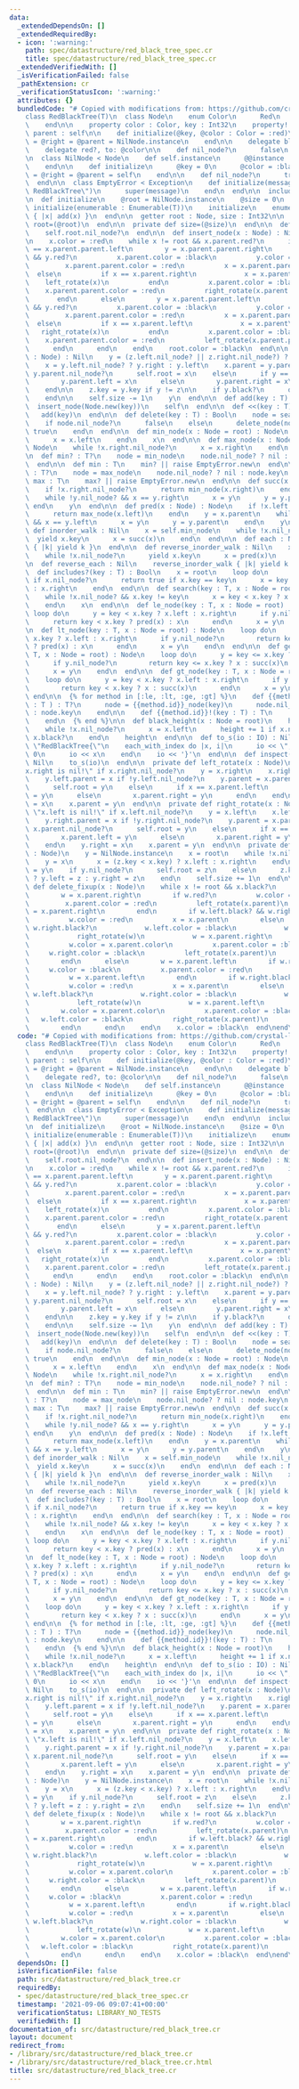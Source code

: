```yaml
---
data:
  _extendedDependsOn: []
  _extendedRequiredBy:
  - icon: ':warning:'
    path: spec/datastructure/red_black_tree_spec.cr
    title: spec/datastructure/red_black_tree_spec.cr
  _extendedVerifiedWith: []
  _isVerificationFailed: false
  _pathExtension: cr
  _verificationStatusIcon: ':warning:'
  attributes: {}
  bundledCode: "# Copied with modifications from: https://github.com/crystal-lang/crystal/blob/1.1.1/samples/red_black_tree.cr\n\
    class RedBlackTree(T)\n  class Node\n    enum Color\n      Red\n      Black\n\
    \    end\n\n    property color : Color, key : Int32\n    property! left, right,\
    \ parent : self\n\n    def initialize(@key, @color : Color = :red)\n      @left\
    \ = @right = @parent = NilNode.instance\n    end\n\n    delegate black?, to: @color\n\
    \    delegate red?, to: @color\n\n    def nil_node?\n      false\n    end\n  end\n\
    \n  class NilNode < Node\n    def self.instance\n      @@instance ||= RedBlackTree::NilNode.new\n\
    \    end\n\n    def initialize\n      @key = 0\n      @color = :black\n      @left\
    \ = @right = @parent = self\n    end\n\n    def nil_node?\n      true\n    end\n\
    \  end\n\n  class EmptyError < Exception\n    def initialize(message = \"Empty\
    \ RedBlackTree\")\n      super(message)\n    end\n  end\n\n  include Enumerable(T)\n\
    \n  def initialize\n    @root = NilNode.instance\n    @size = 0\n  end\n\n  def\
    \ initialize(enumerable : Enumerable(T))\n    initialize\n    enumerable.each\
    \ { |x| add(x) }\n  end\n\n  getter root : Node, size : Int32\n\n  private def\
    \ root=(@root)\n  end\n\n  private def size=(@size)\n  end\n\n  def empty? : Bool\n\
    \    self.root.nil_node?\n  end\n\n  def insert_node(x : Node) : Nil\n    insert_helper(x)\n\
    \n    x.color = :red\n    while x != root && x.parent.red?\n      if x.parent\
    \ == x.parent.parent.left\n        y = x.parent.parent.right\n        if !y.nil_node?\
    \ && y.red?\n          x.parent.color = :black\n          y.color = :black\n \
    \         x.parent.parent.color = :red\n          x = x.parent.parent\n      \
    \  else\n          if x == x.parent.right\n            x = x.parent\n        \
    \    left_rotate(x)\n          end\n          x.parent.color = :black\n      \
    \    x.parent.parent.color = :red\n          right_rotate(x.parent.parent)\n \
    \       end\n      else\n        y = x.parent.parent.left\n        if !y.nil_node?\
    \ && y.red?\n          x.parent.color = :black\n          y.color = :black\n \
    \         x.parent.parent.color = :red\n          x = x.parent.parent\n      \
    \  else\n          if x == x.parent.left\n            x = x.parent\n         \
    \   right_rotate(x)\n          end\n          x.parent.color = :black\n      \
    \    x.parent.parent.color = :red\n          left_rotate(x.parent.parent)\n  \
    \      end\n      end\n    end\n    root.color = :black\n  end\n\n  def delete_node(z\
    \ : Node) : Nil\n    y = (z.left.nil_node? || z.right.nil_node?) ? z : succ(z)\n\
    \    x = y.left.nil_node? ? y.right : y.left\n    x.parent = y.parent\n\n    if\
    \ y.parent.nil_node?\n      self.root = x\n    else\n      if y == y.parent.left\n\
    \        y.parent.left = x\n      else\n        y.parent.right = x\n      end\n\
    \    end\n\n    z.key = y.key if y != z\n\n    if y.black?\n      delete_fixup(x)\n\
    \    end\n\n    self.size -= 1\n    y\n  end\n\n  def add(key : T) : self\n  \
    \  insert_node(Node.new(key))\n    self\n  end\n\n  def <<(key : T) : self\n \
    \   add(key)\n  end\n\n  def delete(key : T) : Bool\n    node = search(key)\n\
    \    if node.nil_node?\n      false\n    else\n      delete_node(node)\n     \
    \ true\n    end\n  end\n\n  def min_node(x : Node = root) : Node\n    while !x.left.nil_node?\n\
    \      x = x.left\n    end\n    x\n  end\n\n  def max_node(x : Node = root) :\
    \ Node\n    while !x.right.nil_node?\n      x = x.right\n    end\n    x\n  end\n\
    \n  def min? : T?\n    node = min_node\n    node.nil_node? ? nil : node.key\n\
    \  end\n\n  def min : T\n    min? || raise EmptyError.new\n  end\n\n  def max?\
    \ : T?\n    node = max_node\n    node.nil_node? ? nil : node.key\n  end\n\n  def\
    \ max : T\n    max? || raise EmptyError.new\n  end\n\n  def succ(x : Node) : Node\n\
    \    if !x.right.nil_node?\n      return min_node(x.right)\n    end\n    y = x.parent\n\
    \    while !y.nil_node? && x == y.right\n      x = y\n      y = y.parent\n   \
    \ end\n    y\n  end\n\n  def pred(x : Node) : Node\n    if !x.left.nil_node?\n\
    \      return max_node(x.left)\n    end\n    y = x.parent\n    while !y.nil_node?\
    \ && x == y.left\n      x = y\n      y = y.parent\n    end\n    y\n  end\n\n \
    \ def inorder_walk : Nil\n    x = self.min_node\n    while !x.nil_node?\n    \
    \  yield x.key\n      x = succ(x)\n    end\n  end\n\n  def each : Nil\n    inorder_walk\
    \ { |k| yield k }\n  end\n\n  def reverse_inorder_walk : Nil\n    x = self.max_node\n\
    \    while !x.nil_node?\n      yield x.key\n      x = pred(x)\n    end\n  end\n\
    \n  def reverse_each : Nil\n    reverse_inorder_walk { |k| yield k }\n  end\n\n\
    \  def includes?(key : T) : Bool\n    x = root\n    loop do\n      return false\
    \ if x.nil_node?\n      return true if x.key == key\n      x = key < x.key ? x.left\
    \ : x.right\n    end\n  end\n\n  def search(key : T, x : Node = root) : Node\n\
    \    while !x.nil_node? && x.key != key\n      x = key < x.key ? x.left : x.right\n\
    \    end\n    x\n  end\n\n  def le_node(key : T, x : Node = root) : Node\n   \
    \ loop do\n      y = key < x.key ? x.left : x.right\n      if y.nil_node?\n  \
    \      return key < x.key ? pred(x) : x\n      end\n      x = y\n    end\n  end\n\
    \n  def lt_node(key : T, x : Node = root) : Node\n    loop do\n      y = key <=\
    \ x.key ? x.left : x.right\n      if y.nil_node?\n        return key <= x.key\
    \ ? pred(x) : x\n      end\n      x = y\n    end\n  end\n\n  def ge_node(key :\
    \ T, x : Node = root) : Node\n    loop do\n      y = key <= x.key ? x.left : x.right\n\
    \      if y.nil_node?\n        return key <= x.key ? x : succ(x)\n      end\n\
    \      x = y\n    end\n  end\n\n  def gt_node(key : T, x : Node = root) : Node\n\
    \    loop do\n      y = key < x.key ? x.left : x.right\n      if y.nil_node?\n\
    \        return key < x.key ? x : succ(x)\n      end\n      x = y\n    end\n \
    \ end\n\n  {% for method in [:le, :lt, :ge, :gt] %}\n    def {{method.id}}(key\
    \ : T ) : T?\n      node = {{method.id}}_node(key)\n      node.nil_node? ? nil\
    \ : node.key\n    end\n\n    def {{method.id}}!(key : T) : T\n      {{method.id}}(key).not_nil!\n\
    \    end\n  {% end %}\n\n  def black_height(x : Node = root)\n    height = 0\n\
    \    while !x.nil_node?\n      x = x.left\n      height += 1 if x.nil_node? ||\
    \ x.black?\n    end\n    height\n  end\n\n  def to_s(io : IO) : Nil\n    io <<\
    \ \"RedBlackTree{\"\n    each_with_index do |x, i|\n      io << \", \" if i >\
    \ 0\n      io << x\n    end\n    io << '}'\n  end\n\n  def inspect(io : IO) :\
    \ Nil\n    to_s(io)\n  end\n\n  private def left_rotate(x : Node)\n    raise \"\
    x.right is nil!\" if x.right.nil_node?\n    y = x.right\n    x.right = y.left\n\
    \    y.left.parent = x if !y.left.nil_node?\n    y.parent = x.parent\n    if x.parent.nil_node?\n\
    \      self.root = y\n    else\n      if x == x.parent.left\n        x.parent.left\
    \ = y\n      else\n        x.parent.right = y\n      end\n    end\n    y.left\
    \ = x\n    x.parent = y\n  end\n\n  private def right_rotate(x : Node)\n    raise\
    \ \"x.left is nil!\" if x.left.nil_node?\n    y = x.left\n    x.left = y.right\n\
    \    y.right.parent = x if !y.right.nil_node?\n    y.parent = x.parent\n    if\
    \ x.parent.nil_node?\n      self.root = y\n    else\n      if x == x.parent.left\n\
    \        x.parent.left = y\n      else\n        x.parent.right = y\n      end\n\
    \    end\n    y.right = x\n    x.parent = y\n  end\n\n  private def insert_helper(z\
    \ : Node)\n    y = NilNode.instance\n    x = root\n    while !x.nil_node?\n  \
    \    y = x\n      x = (z.key < x.key) ? x.left : x.right\n    end\n    z.parent\
    \ = y\n    if y.nil_node?\n      self.root = z\n    else\n      z.key < y.key\
    \ ? y.left = z : y.right = z\n    end\n    self.size += 1\n  end\n\n  private\
    \ def delete_fixup(x : Node)\n    while x != root && x.black?\n      if x == x.parent.left\n\
    \        w = x.parent.right\n        if w.red?\n          w.color = :black\n \
    \         x.parent.color = :red\n          left_rotate(x.parent)\n          w\
    \ = x.parent.right\n        end\n        if w.left.black? && w.right.black?\n\
    \          w.color = :red\n          x = x.parent\n        else\n          if\
    \ w.right.black?\n            w.left.color = :black\n            w.color = :red\n\
    \            right_rotate(w)\n            w = x.parent.right\n          end\n\
    \          w.color = x.parent.color\n          x.parent.color = :black\n     \
    \     w.right.color = :black\n          left_rotate(x.parent)\n          x = root\n\
    \        end\n      else\n        w = x.parent.left\n        if w.red?\n     \
    \     w.color = :black\n          x.parent.color = :red\n          right_rotate(x.parent)\n\
    \          w = x.parent.left\n        end\n        if w.right.black? && w.left.black?\n\
    \          w.color = :red\n          x = x.parent\n        else\n          if\
    \ w.left.black?\n            w.right.color = :black\n            w.color = :red\n\
    \            left_rotate(w)\n            w = x.parent.left\n          end\n  \
    \        w.color = x.parent.color\n          x.parent.color = :black\n       \
    \   w.left.color = :black\n          right_rotate(x.parent)\n          x = root\n\
    \        end\n      end\n    end\n    x.color = :black\n  end\nend\n"
  code: "# Copied with modifications from: https://github.com/crystal-lang/crystal/blob/1.1.1/samples/red_black_tree.cr\n\
    class RedBlackTree(T)\n  class Node\n    enum Color\n      Red\n      Black\n\
    \    end\n\n    property color : Color, key : Int32\n    property! left, right,\
    \ parent : self\n\n    def initialize(@key, @color : Color = :red)\n      @left\
    \ = @right = @parent = NilNode.instance\n    end\n\n    delegate black?, to: @color\n\
    \    delegate red?, to: @color\n\n    def nil_node?\n      false\n    end\n  end\n\
    \n  class NilNode < Node\n    def self.instance\n      @@instance ||= RedBlackTree::NilNode.new\n\
    \    end\n\n    def initialize\n      @key = 0\n      @color = :black\n      @left\
    \ = @right = @parent = self\n    end\n\n    def nil_node?\n      true\n    end\n\
    \  end\n\n  class EmptyError < Exception\n    def initialize(message = \"Empty\
    \ RedBlackTree\")\n      super(message)\n    end\n  end\n\n  include Enumerable(T)\n\
    \n  def initialize\n    @root = NilNode.instance\n    @size = 0\n  end\n\n  def\
    \ initialize(enumerable : Enumerable(T))\n    initialize\n    enumerable.each\
    \ { |x| add(x) }\n  end\n\n  getter root : Node, size : Int32\n\n  private def\
    \ root=(@root)\n  end\n\n  private def size=(@size)\n  end\n\n  def empty? : Bool\n\
    \    self.root.nil_node?\n  end\n\n  def insert_node(x : Node) : Nil\n    insert_helper(x)\n\
    \n    x.color = :red\n    while x != root && x.parent.red?\n      if x.parent\
    \ == x.parent.parent.left\n        y = x.parent.parent.right\n        if !y.nil_node?\
    \ && y.red?\n          x.parent.color = :black\n          y.color = :black\n \
    \         x.parent.parent.color = :red\n          x = x.parent.parent\n      \
    \  else\n          if x == x.parent.right\n            x = x.parent\n        \
    \    left_rotate(x)\n          end\n          x.parent.color = :black\n      \
    \    x.parent.parent.color = :red\n          right_rotate(x.parent.parent)\n \
    \       end\n      else\n        y = x.parent.parent.left\n        if !y.nil_node?\
    \ && y.red?\n          x.parent.color = :black\n          y.color = :black\n \
    \         x.parent.parent.color = :red\n          x = x.parent.parent\n      \
    \  else\n          if x == x.parent.left\n            x = x.parent\n         \
    \   right_rotate(x)\n          end\n          x.parent.color = :black\n      \
    \    x.parent.parent.color = :red\n          left_rotate(x.parent.parent)\n  \
    \      end\n      end\n    end\n    root.color = :black\n  end\n\n  def delete_node(z\
    \ : Node) : Nil\n    y = (z.left.nil_node? || z.right.nil_node?) ? z : succ(z)\n\
    \    x = y.left.nil_node? ? y.right : y.left\n    x.parent = y.parent\n\n    if\
    \ y.parent.nil_node?\n      self.root = x\n    else\n      if y == y.parent.left\n\
    \        y.parent.left = x\n      else\n        y.parent.right = x\n      end\n\
    \    end\n\n    z.key = y.key if y != z\n\n    if y.black?\n      delete_fixup(x)\n\
    \    end\n\n    self.size -= 1\n    y\n  end\n\n  def add(key : T) : self\n  \
    \  insert_node(Node.new(key))\n    self\n  end\n\n  def <<(key : T) : self\n \
    \   add(key)\n  end\n\n  def delete(key : T) : Bool\n    node = search(key)\n\
    \    if node.nil_node?\n      false\n    else\n      delete_node(node)\n     \
    \ true\n    end\n  end\n\n  def min_node(x : Node = root) : Node\n    while !x.left.nil_node?\n\
    \      x = x.left\n    end\n    x\n  end\n\n  def max_node(x : Node = root) :\
    \ Node\n    while !x.right.nil_node?\n      x = x.right\n    end\n    x\n  end\n\
    \n  def min? : T?\n    node = min_node\n    node.nil_node? ? nil : node.key\n\
    \  end\n\n  def min : T\n    min? || raise EmptyError.new\n  end\n\n  def max?\
    \ : T?\n    node = max_node\n    node.nil_node? ? nil : node.key\n  end\n\n  def\
    \ max : T\n    max? || raise EmptyError.new\n  end\n\n  def succ(x : Node) : Node\n\
    \    if !x.right.nil_node?\n      return min_node(x.right)\n    end\n    y = x.parent\n\
    \    while !y.nil_node? && x == y.right\n      x = y\n      y = y.parent\n   \
    \ end\n    y\n  end\n\n  def pred(x : Node) : Node\n    if !x.left.nil_node?\n\
    \      return max_node(x.left)\n    end\n    y = x.parent\n    while !y.nil_node?\
    \ && x == y.left\n      x = y\n      y = y.parent\n    end\n    y\n  end\n\n \
    \ def inorder_walk : Nil\n    x = self.min_node\n    while !x.nil_node?\n    \
    \  yield x.key\n      x = succ(x)\n    end\n  end\n\n  def each : Nil\n    inorder_walk\
    \ { |k| yield k }\n  end\n\n  def reverse_inorder_walk : Nil\n    x = self.max_node\n\
    \    while !x.nil_node?\n      yield x.key\n      x = pred(x)\n    end\n  end\n\
    \n  def reverse_each : Nil\n    reverse_inorder_walk { |k| yield k }\n  end\n\n\
    \  def includes?(key : T) : Bool\n    x = root\n    loop do\n      return false\
    \ if x.nil_node?\n      return true if x.key == key\n      x = key < x.key ? x.left\
    \ : x.right\n    end\n  end\n\n  def search(key : T, x : Node = root) : Node\n\
    \    while !x.nil_node? && x.key != key\n      x = key < x.key ? x.left : x.right\n\
    \    end\n    x\n  end\n\n  def le_node(key : T, x : Node = root) : Node\n   \
    \ loop do\n      y = key < x.key ? x.left : x.right\n      if y.nil_node?\n  \
    \      return key < x.key ? pred(x) : x\n      end\n      x = y\n    end\n  end\n\
    \n  def lt_node(key : T, x : Node = root) : Node\n    loop do\n      y = key <=\
    \ x.key ? x.left : x.right\n      if y.nil_node?\n        return key <= x.key\
    \ ? pred(x) : x\n      end\n      x = y\n    end\n  end\n\n  def ge_node(key :\
    \ T, x : Node = root) : Node\n    loop do\n      y = key <= x.key ? x.left : x.right\n\
    \      if y.nil_node?\n        return key <= x.key ? x : succ(x)\n      end\n\
    \      x = y\n    end\n  end\n\n  def gt_node(key : T, x : Node = root) : Node\n\
    \    loop do\n      y = key < x.key ? x.left : x.right\n      if y.nil_node?\n\
    \        return key < x.key ? x : succ(x)\n      end\n      x = y\n    end\n \
    \ end\n\n  {% for method in [:le, :lt, :ge, :gt] %}\n    def {{method.id}}(key\
    \ : T ) : T?\n      node = {{method.id}}_node(key)\n      node.nil_node? ? nil\
    \ : node.key\n    end\n\n    def {{method.id}}!(key : T) : T\n      {{method.id}}(key).not_nil!\n\
    \    end\n  {% end %}\n\n  def black_height(x : Node = root)\n    height = 0\n\
    \    while !x.nil_node?\n      x = x.left\n      height += 1 if x.nil_node? ||\
    \ x.black?\n    end\n    height\n  end\n\n  def to_s(io : IO) : Nil\n    io <<\
    \ \"RedBlackTree{\"\n    each_with_index do |x, i|\n      io << \", \" if i >\
    \ 0\n      io << x\n    end\n    io << '}'\n  end\n\n  def inspect(io : IO) :\
    \ Nil\n    to_s(io)\n  end\n\n  private def left_rotate(x : Node)\n    raise \"\
    x.right is nil!\" if x.right.nil_node?\n    y = x.right\n    x.right = y.left\n\
    \    y.left.parent = x if !y.left.nil_node?\n    y.parent = x.parent\n    if x.parent.nil_node?\n\
    \      self.root = y\n    else\n      if x == x.parent.left\n        x.parent.left\
    \ = y\n      else\n        x.parent.right = y\n      end\n    end\n    y.left\
    \ = x\n    x.parent = y\n  end\n\n  private def right_rotate(x : Node)\n    raise\
    \ \"x.left is nil!\" if x.left.nil_node?\n    y = x.left\n    x.left = y.right\n\
    \    y.right.parent = x if !y.right.nil_node?\n    y.parent = x.parent\n    if\
    \ x.parent.nil_node?\n      self.root = y\n    else\n      if x == x.parent.left\n\
    \        x.parent.left = y\n      else\n        x.parent.right = y\n      end\n\
    \    end\n    y.right = x\n    x.parent = y\n  end\n\n  private def insert_helper(z\
    \ : Node)\n    y = NilNode.instance\n    x = root\n    while !x.nil_node?\n  \
    \    y = x\n      x = (z.key < x.key) ? x.left : x.right\n    end\n    z.parent\
    \ = y\n    if y.nil_node?\n      self.root = z\n    else\n      z.key < y.key\
    \ ? y.left = z : y.right = z\n    end\n    self.size += 1\n  end\n\n  private\
    \ def delete_fixup(x : Node)\n    while x != root && x.black?\n      if x == x.parent.left\n\
    \        w = x.parent.right\n        if w.red?\n          w.color = :black\n \
    \         x.parent.color = :red\n          left_rotate(x.parent)\n          w\
    \ = x.parent.right\n        end\n        if w.left.black? && w.right.black?\n\
    \          w.color = :red\n          x = x.parent\n        else\n          if\
    \ w.right.black?\n            w.left.color = :black\n            w.color = :red\n\
    \            right_rotate(w)\n            w = x.parent.right\n          end\n\
    \          w.color = x.parent.color\n          x.parent.color = :black\n     \
    \     w.right.color = :black\n          left_rotate(x.parent)\n          x = root\n\
    \        end\n      else\n        w = x.parent.left\n        if w.red?\n     \
    \     w.color = :black\n          x.parent.color = :red\n          right_rotate(x.parent)\n\
    \          w = x.parent.left\n        end\n        if w.right.black? && w.left.black?\n\
    \          w.color = :red\n          x = x.parent\n        else\n          if\
    \ w.left.black?\n            w.right.color = :black\n            w.color = :red\n\
    \            left_rotate(w)\n            w = x.parent.left\n          end\n  \
    \        w.color = x.parent.color\n          x.parent.color = :black\n       \
    \   w.left.color = :black\n          right_rotate(x.parent)\n          x = root\n\
    \        end\n      end\n    end\n    x.color = :black\n  end\nend\n"
  dependsOn: []
  isVerificationFile: false
  path: src/datastructure/red_black_tree.cr
  requiredBy:
  - spec/datastructure/red_black_tree_spec.cr
  timestamp: '2021-09-06 09:07:41+00:00'
  verificationStatus: LIBRARY_NO_TESTS
  verifiedWith: []
documentation_of: src/datastructure/red_black_tree.cr
layout: document
redirect_from:
- /library/src/datastructure/red_black_tree.cr
- /library/src/datastructure/red_black_tree.cr.html
title: src/datastructure/red_black_tree.cr
---
```

